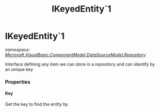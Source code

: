 ﻿---
title: IKeyedEntity`1
---

# IKeyedEntity`1
_namespace: [Microsoft.VisualBasic.ComponentModel.DataSourceModel.Repository](N-Microsoft.VisualBasic.ComponentModel.DataSourceModel.Repository.html)_

Interface defining any item we can store in a repository and can identify by
 an unique key



### Properties

#### Key
Get the key to find the entity by

